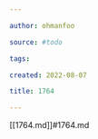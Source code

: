 ```yaml
---

author: ohmanfoo

source: #todo

tags: 

created: 2022-08-07

title: 1764

---
```

[[1764.md]]#1764.md